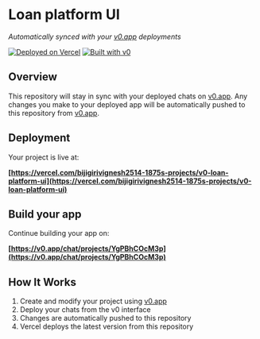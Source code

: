 # Loan platform UI

*Automatically synced with your [v0.app](https://v0.app) deployments*

[![Deployed on Vercel](https://img.shields.io/badge/Deployed%20on-Vercel-black?style=for-the-badge&logo=vercel)](https://vercel.com/bijigirivignesh2514-1875s-projects/v0-loan-platform-ui)
[![Built with v0](https://img.shields.io/badge/Built%20with-v0.app-black?style=for-the-badge)](https://v0.app/chat/projects/YgPBhCOcM3p)

## Overview

This repository will stay in sync with your deployed chats on [v0.app](https://v0.app).
Any changes you make to your deployed app will be automatically pushed to this repository from [v0.app](https://v0.app).

## Deployment

Your project is live at:

**[https://vercel.com/bijigirivignesh2514-1875s-projects/v0-loan-platform-ui](https://vercel.com/bijigirivignesh2514-1875s-projects/v0-loan-platform-ui)**

## Build your app

Continue building your app on:

**[https://v0.app/chat/projects/YgPBhCOcM3p](https://v0.app/chat/projects/YgPBhCOcM3p)**

## How It Works

1. Create and modify your project using [v0.app](https://v0.app)
2. Deploy your chats from the v0 interface
3. Changes are automatically pushed to this repository
4. Vercel deploys the latest version from this repository
